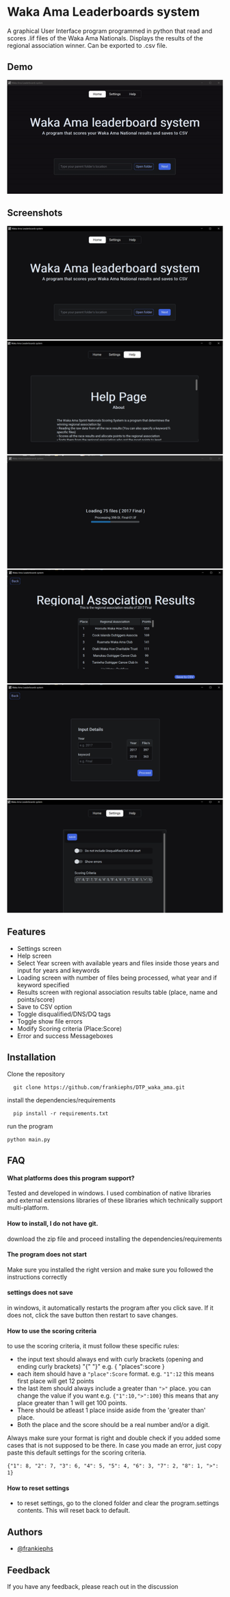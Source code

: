 
# Waka Ama Leaderboards system

A graphical User Interface program programmed in python that read and scores .lif files of the Waka Ama Nationals. Displays the results of the regional association winner. Can be exported to .csv file.




## Demo


![demo using Windows 10](demo-ezgif.com-video-to-gif-converter.gif)

## Screenshots

![Homescreen](HomeScreen.png)
![Help screen](helpscreen.png)
![Loading Screen](LoadingScreen.png)
![Results Screen](ResultsScreen.png)
![Select Year Screen](selectYearScreen.png)
![Settings screen](Settings.png)


## Features

- Settings screen
- Help screen 
- Select Year screen with available years and files inside those years and input for years and keywords
- Loading screen with number of files being processed, what year and if keyword specified
- Results screen with regional association results table (place, name and points/score)
- Save to CSV option
- Toggle disqualified/DNS/DQ tags
- Toggle show file errors
- Modify Scoring criteria (Place:Score)
- Error and success Messageboxes

## Installation

Clone the repository 

```
  git clone https://github.com/frankiephs/DTP_waka_ama.git
```

install the dependencies/requirements
```
  pip install -r requirements.txt
```
run the program
```
python main.py
``` 


## FAQ

#### What platforms does this program support?

Tested and developed in windows. I used combination of native libraries and external extensions libraries of these libraries
which technically support multi-platform.

#### How to install, I do not have git.

download the zip file and proceed installing the dependencies/requirements

#### The program does not start

Make sure you installed the right version and make sure you followed the instructions correctly

#### settings does not save

in windows, it automatically restarts the program after you click save. If it does not, click the save button then restart to save changes.

#### How to use the scoring criteria

to use the scoring criteria, it must follow these specific rules:
- the input text should always end with curly brackets (opening and ending curly brackets) "{" "}"
e.g. { "places":score }
- each item should have a `"place":Score` format.
e.g. `"1":12` this means first place will get 12 points
- the last item should always include a greater than `">"` place. you can change the value if you want
e.g. `{"1":10,">":100}` this means that any place greater than 1 will get 100 points.
- There should be atleast 1 place inside aside from the 'greater than' place.
- Both the place and the score should be a real number and/or a digit.


Always make sure your format is right and double check if you added some cases that is not supposed to be there.
In case you made an error, just copy paste this default settings for the scoring criteria.
```
{"1": 8, "2": 7, "3": 6, "4": 5, "5": 4, "6": 3, "7": 2, "8": 1, ">": 1}
```

#### How to reset settings

- to reset settings, go to the cloned folder and clear the program.settings contents. This will reset back to default.

## Authors

- [@frankiephs](https://github.com/frankiephs)


## Feedback

If you have any feedback, please reach out in the discussion


